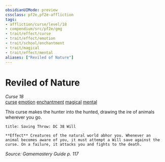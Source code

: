 ```yaml
---
obsidianUIMode: preview
cssclass: pf2e,pf2e-affliction
tags:
- affliction/curse/level/18
- compendium/src/pf2e/gmg
- trait/effect/curse
- trait/effect/emotion
- trait/school/enchantment
- trait/magical
- trait/effect/mental
aliases: ["Reviled of Nature"]
---
```

# Reviled of Nature
*Curse 18*  
[curse](curse.md)  [emotion](emotion.md)  [enchantment](enchantment.md)  [magical](magical.md)  [mental](mental.md)  

This curse makes the hunter into the hunted, drawing the ire of animals wherever you go.

```ad-inline-affliction
title: Saving Throw: DC 38 Will

**Effect** Creatures of the natural world abhor you. Whenever an animal becomes aware of you, it must attempt a Will save against the curse. On a failure, it attacks you and fights to the death.
```

*Source: Gamemastery Guide p. 117*